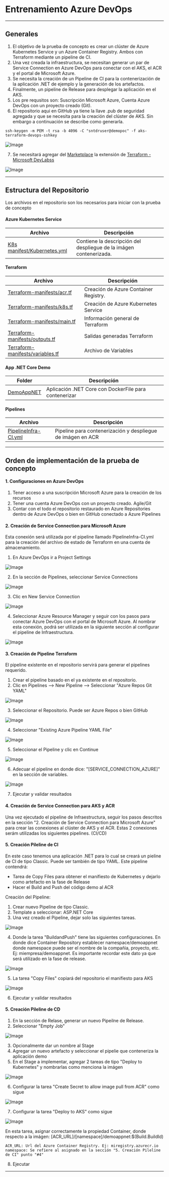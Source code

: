 # Entrenamiento Azure DevOps
___

## Generales

1. El objetivo de la prueba de concepto es crear un clúster de Azure Kubernetes Service y un Azure Container Registry. Ambos con Terraform mediante un pipeline de CI.
2. Una vez creada la infraestructura, se necesitan generar un par de Service Connection en Azure DevOps para conectar con el AKS, el ACR y el portal de Microsoft Azure.
3. Se necesita la creación de un Pipeline de CI para la contenerización de la aplicación .NET de ejemplo y la generación de los artefactos.
4. Finalmente, un pipeline de Release para desplegar la aplicación en el AKS.
5. Los pre requsitos son: Suscripción Microsoft Azure, Cuenta Azure DevOps con un proyecto creado (Git).
6. El repositorio aqui en GitHub ya tiene la llave .pub de seguridad agregada y que se necesita para la creación del clúster de AKS. Sin embargo a continuación se describe como generarla. 

```
ssh-keygen -m PEM -t rsa -b 4096 -C "sntdruser@demopoc" -f aks-terraform-devops-sshkey
```
![Image](https://github.com/hevaldes/AzDO/blob/main/assets/ssh.png "SSH Key")

7. Se necesitará agregar del [Marketplace](https://marketplace.visualstudio.com/azuredevops?utm_source=vstsproduct&utm_medium=L1BrowseMarketplace&targetId=8bc5a556-3b10-4268-8754-c1fc189ef7b4) la extensión de [Terraform - Microsoft DevLabss](https://marketplace.visualstudio.com/azuredevops?utm_source=vstsproduct&utm_medium=L1BrowseMarketplace&targetId=8bc5a556-3b10-4268-8754-c1fc189ef7b4)

![Image](https://github.com/hevaldes/AzDO/blob/main/assets/TerraformExtension.PNG "Terraform Microsoft Extension")
___

## Estructura del Repositorio

Los archivos en el repositorio son los necesarios para iniciar con la prueba de concepto

#### Azure Kubernetes Service

| Archivo  | Descripción |
| ----------------- | ----------------- |
| [K8s manifest/Kubernetes.yml](https://github.com/hevaldes/AzDO/blob/main/K8s%20manifest/Kubernetes.yml)  | Contiene la descripción del despliegue de la imágen contenerizada. |


#### Terraform

| Archivo  | Descripción |
| ----------------- | ----------------- |
| [Terraform-manifests/acr.tf](https://github.com/hevaldes/AzDO/blob/main/Terraform-manifests/acr.tf)  | Creación de Azure Container Registry. |
| [Terraform-manifests/k8s.tf](https://github.com/hevaldes/AzDO/blob/main/Terraform-manifests/k8s.tf)  | Creación de Azure Kubernetes Service |
| [Terraform-manifests/main.tf](https://github.com/hevaldes/AzDO/blob/main/Terraform-manifests/main.tf)  | Información general de Terraform |
| [Terraform-manifests/outputs.tf](https://github.com/hevaldes/AzDO/blob/main/Terraform-manifests/outputs.tf)  | Salidas generadas Terraform |
| [Terraform-manifests/variables.tf](https://github.com/hevaldes/AzDO/blob/main/Terraform-manifests/variables.tf)  | Archivo de Variables |

#### App .NET Core Demo

| Folder  | Descripción |
| ----------------- | ----------------- |
| [DemoAppNET](https://github.com/hevaldes/AzDO/tree/main/DemoAppNET)  | Aplicación .NET Core con DockerFile para contenerizar |


#### Pipelines

| Archivo  | Descripción |
| ----------------- | ----------------- |
| [PipelineInfra-CI.yml](https://github.com/hevaldes/AzDO/blob/main/PipelineApp-CI.yml)  | Pipeline para contenerización y despliegue de imágen en ACR |

___

## Orden de implementación de la prueba de concepto

#### 1. Configuraciones en Azure DevOps

1. Tener acceso a una suscripción Microsoft Azure para la creación de los recursos
2. Tener una cuenta Azure DevOps con un proyecto creado. Agile/Git
3. Contar con el todo el repositorio restaurado en Azure Repositories dentro de Azure DevOps o bien en GitHub conectado a Azure Pipelines

#### 2. Creación de Service Connection para Microsoft Azure

Esta conexión será utilizada por el pipeline llamado PipelineInfra-CI.yml para la creación del archivo de estado de Terraform en una cuenta de almacenamiento. 

1. En Azure DevOps ir a Project Settings

![Image](https://github.com/hevaldes/AzDO/blob/main/assets/ProjectSettings.PNG "Project Settings")

2. En la sección de Pipelines, seleccionar Service Connections

![Image](https://github.com/hevaldes/AzDO/blob/main/assets/ServiceConnections.PNG "Service Connections")

3. Clic en New Service Connection

![Image](https://github.com/hevaldes/AzDO/blob/main/assets/NewServiceConnection.PNG "New Service Connection")

4. Seleccionar Azure Resource Manager y seguir con los pasos para conectar Azure DevOps con el portal de Microsoft Azure. Al nombrar esta conexión, podrá ser utilizada en la siguiente sección al configurar el pipeline de Infraestructura. 

![Image](https://github.com/hevaldes/AzDO/blob/main/assets/ARM.PNG "Azure Resource Manager")


#### 3. Creación de Pipeline Terraform

El pipeline existente en el repositorio servirá para generar el pipelines requerido. 

1. Crear el pipeline basado en el ya existente en el repositorio. 
2. Clic en Pipelines --> New Pipeline --> Seleccionar "Azure Repos Git YAML"

![Image](https://github.com/hevaldes/AzDO/blob/main/assets/GitRepo.PNG "Azure Repo - Git")

3. Seleccionar el Repositorio. Puede ser Azure Repos o bien GitHub

![Image](https://github.com/hevaldes/AzDO/blob/main/assets/SelectRepo.PNG "Select Azure Repo")

4. Seleccionar "Existing Azure Pipeline YAML File"

![Image](https://github.com/hevaldes/AzDO/blob/main/assets/ExistingYAML.PNG "Select Existing YAML")

5. Seleccionar el Pipeline y clic en Continue

![Image](https://github.com/hevaldes/AzDO/blob/main/assets/ExistingPipeline.PNG "Existing Pipeline YAML")

6. Adecuar el pipeline en donde dice: "[SERVICE_CONNECTION_AZURE]" en la sección de variables.

![Image](https://github.com/hevaldes/AzDO/blob/main/assets/variables.PNG "Variables")

7. Ejecutar y validar resultados

#### 4. Creación de Service Connection para AKS y ACR

Una vez ejecutado el pipeline de Infraestructura, seguir los pasos descritos en la sección "2. Creación de Service Connection para Microsoft Azure" para crear las conexiones al clúster de AKS y el ACR. Estas 2 conexiones serám utilizadas los siguientes pipelines. (CI/CD)


#### 5. Creación Pileline de CI

En este caso tenemos una aplicación .NET para lo cual se creará un pieline de CI de tipo Classic. Puede ser también de tipo YAML. Este pipeline contendrá: 

* Tarea de Copy Files para obtener el manifiesto de Kubernetes y dejarlo como artefacto en la fase de Release
* Hacer el Build and Push del código demo al ACR

Creacíón del Pipeline: 

1. Crear nuevo Pipeline de tipo Classic. 
2. Template a seleccionar: ASP.NET Core
3. Una vez creado el Pipeline, dejar solo las siguientes tareas.

![Image](https://github.com/hevaldes/AzDO/blob/main/assets/PipelineCI.PNG "Pipeline CI")

4. Donde la tarea "BuildandPush" tiene las siguientes configuraciones. En donde dice Container Repository establecer namespace/demoappnet donde namespace puede ser el nombre de la compañia, proyecto, etc. Ej: miempresa/demoappnet. Es importante recordar este dato ya que será utilizado en la fase de release. 

![Image](https://github.com/hevaldes/AzDO/blob/main/assets/BuildandPush.PNG "Build and Push")

5. La tarea "Copy Files" copiará del repositorio el manifiesto para AKS

![Image](https://github.com/hevaldes/AzDO/blob/main/assets/Manifiesto.PNG "Manifiesto K8s")

6. Ejecutar y validar resultados

#### 5. Creación Pileline de CD

1. En la sección de Relase, generar un nuevo Pipeilne de Release. 
2. Seleccionar "Empty Job"

![Image](https://github.com/hevaldes/AzDO/blob/main/assets/EmptyJob.png "Empty Job")

3. Opcionalmente dar un nombre al Stage
4. Agregar un nuevo artefacto y seleccionar el pipelie que conteneriza la aplicación demo
5. En el Stage a implementar, agregar 2 tareas de tipo "Deploy to Kubernetes" y nombrarlas como menciona la imágen

![Image](https://github.com/hevaldes/AzDO/blob/main/assets/K8sTasks.PNG "K8s Tasks")

6. Configurar la tarea "Create Secret to allow image pull from ACR" como sigue

![Image](https://github.com/hevaldes/AzDO/blob/main/assets/K8sCreateSecret.PNG "Create Secret AKS")

7. Configurar la tarea "Deploy to AKS" como sigue

![Image](https://github.com/hevaldes/AzDO/blob/main/assets/DeployTasks.png "Deploy AKS")

En esta tarea, asignar correctamente la propiedad Container, donde respecto a la imágen: [ACR_URL]/[namespace]/demoappnet:$(Build.BuildId)

```
ACR_URL: Url del Azure Container Registry. Ej: miregistry.azurecr.io
namespace: Se refiere al asignado en la sección "5. Creación Pileline de CI" punto "#4"
```

8. Ejecutar

___





